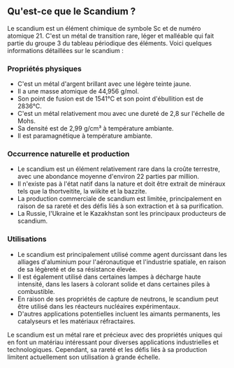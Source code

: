 ## Qu'est-ce que le Scandium ?

Le scandium est un élément chimique de symbole Sc et de numéro atomique 21. C'est un métal de transition rare, léger et malléable qui fait partie du groupe 3 du tableau périodique des éléments. Voici quelques informations détaillées sur le scandium :

### Propriétés physiques

- C'est un métal d'argent brillant avec une légère teinte jaune.
- Il a une masse atomique de 44,956 g/mol.
- Son point de fusion est de 1541°C et son point d'ébullition est de 2836°C.
- C'est un métal relativement mou avec une dureté de 2,8 sur l'échelle de Mohs.
- Sa densité est de 2,99 g/cm³ à température ambiante.
- Il est paramagnétique à température ambiante.

### Occurrence naturelle et production

- Le scandium est un élément relativement rare dans la croûte terrestre, avec une abondance moyenne d'environ 22 parties par million.
- Il n'existe pas à l'état natif dans la nature et doit être extrait de minéraux tels que la thortveitite, la wiikite et la bazzite.
- La production commerciale de scandium est limitée, principalement en raison de sa rareté et des défis liés à son extraction et à sa purification.
- La Russie, l'Ukraine et le Kazakhstan sont les principaux producteurs de scandium.

### Utilisations

- Le scandium est principalement utilisé comme agent durcissant dans les alliages d'aluminium pour l'aéronautique et l'industrie spatiale, en raison de sa légèreté et de sa résistance élevée.
- Il est également utilisé dans certaines lampes à décharge haute intensité, dans les lasers à colorant solide et dans certaines piles à combustible.
- En raison de ses propriétés de capture de neutrons, le scandium peut être utilisé dans les réacteurs nucléaires expérimentaux.
- D'autres applications potentielles incluent les aimants permanents, les catalyseurs et les matériaux réfractaires.

Le scandium est un métal rare et précieux avec des propriétés uniques qui en font un matériau intéressant pour diverses applications industrielles et technologiques. Cependant, sa rareté et les défis liés à sa production limitent actuellement son utilisation à grande échelle.